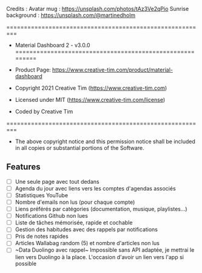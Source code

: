 Credits :
Avatar mug : https://unsplash.com/photos/tAz3Ve2qPio
Sunrise background : https://unsplash.com/@martinedholm

=========================================================
* Material Dashboard 2 - v3.0.0
=========================================================

* Product Page: https://www.creative-tim.com/product/material-dashboard
* Copyright 2021 Creative Tim (https://www.creative-tim.com)
* Licensed under MIT (https://www.creative-tim.com/license)
* Coded by Creative Tim

=========================================================

* The above copyright notice and this permission notice shall be included in all copies or substantial portions of the Software.


## Features
- [ ] Une seule page avec tout dedans
- [ ] Agenda du jour avec liens vers les comptes d'agendas associés
- [ ] Statistiques YouTube
- [ ] Nombre d'emails non lus (pour chaque compte)
- [ ] Liens préférés par catégories (documentation, musique, playlistes…)
- [ ] Notifications Github non lues
- [ ] Liste de tâches mémorisée, rapide et cochable
- [ ] Gestion des habitudes avec des rappels par notifications
- [ ] Pris de notes rapides
- [ ] Articles Wallabag random (5) et nombre d'articles non lus
- [ ] ~Data Duolingo avec rappel~ Impossible sans API adaptée, je mettrai le lien vers Duolingo à la place. L'occasion d'avoir un lien vers l'app si possible
